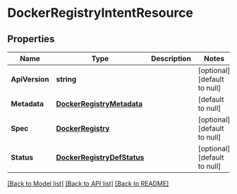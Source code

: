 # DockerRegistryIntentResource

## Properties
Name | Type | Description | Notes
------------ | ------------- | ------------- | -------------
**ApiVersion** | **string** |  | [optional] [default to null]
**Metadata** | [**DockerRegistryMetadata**](docker_registry_metadata.md) |  | [default to null]
**Spec** | [**DockerRegistry**](docker_registry.md) |  | [optional] [default to null]
**Status** | [**DockerRegistryDefStatus**](docker_registry_def_status.md) |  | [optional] [default to null]

[[Back to Model list]](../README.md#documentation-for-models) [[Back to API list]](../README.md#documentation-for-api-endpoints) [[Back to README]](../README.md)
